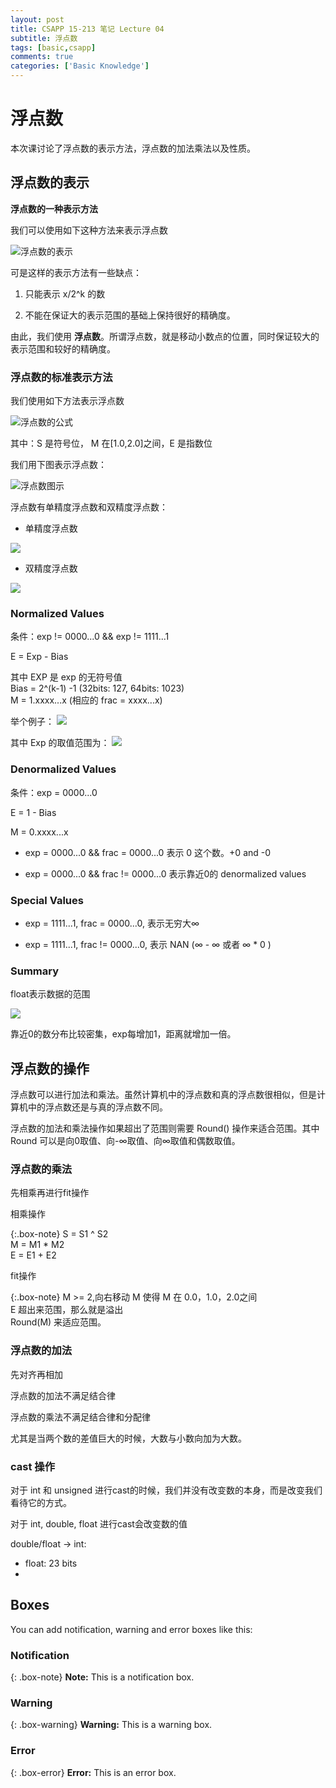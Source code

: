 ```yaml
---
layout: post
title: CSAPP 15-213 笔记 Lecture 04
subtitle: 浮点数
tags: [basic,csapp]
comments: true
categories: ['Basic Knowledge']
---
```

# 浮点数

本次课讨论了浮点数的表示方法，浮点数的加法乘法以及性质。

## 浮点数的表示

**浮点数的一种表示方法**

我们可以使用如下这种方法来表示浮点数

![浮点数的表示](/assets/img/blog/float_representation_1.JPG)

可是这样的表示方法有一些缺点：
1. 只能表示 x/2^k 的数

2. 不能在保证大的表示范围的基础上保持很好的精确度。

由此，我们使用 **浮点数**。所谓浮点数，就是移动小数点的位置，同时保证较大的表示范围和较好的精确度。

### 浮点数的标准表示方法

我们使用如下方法表示浮点数

![浮点数的公式](/assets/img/blog/float_form.JPG)

其中：S 是符号位， M 在\[1.0,2.0]之间，E 是指数位

我们用下图表示浮点数：

![浮点数图示](/assets/img/blog/float_representation_2.JPG)

浮点数有单精度浮点数和双精度浮点数：

* 单精度浮点数

![](/assets/img/blog/float_representation_3.JPG)

* 双精度浮点数

![](/assets/img/blog/double_representation.JPG)

### Normalized Values

条件：exp != 0000...0 && exp != 1111...1

E = Exp - Bias  

其中 EXP 是 exp 的无符号值  
Bias = 2^(k-1) -1 (32bits: 127, 64bits: 1023)  
M = 1.xxxx...x (相应的 frac = xxxx...x)  

举个例子：
![](/assets/img/blog/float_example_1.JPG)

其中 Exp 的取值范围为：
![](/assets/img/blog/float_exp_range.JPG)

### Denormalized Values

条件：exp = 0000...0

E = 1 - Bias

M = 0.xxxx...x

* exp = 0000...0 && frac = 0000...0 表示 0 这个数。+0 and -0

* exp = 0000...0 && frac != 0000...0 表示靠近0的 denormalized values

### Special Values

* exp = 1111...1, frac = 0000...0, 表示无穷大∞

* exp = 1111...1, frac != 0000...0, 表示 NAN (∞ - ∞ 或者 ∞ * 0 )

### Summary 

float表示数据的范围

![](/assets/img/blog/float_num_range.JPG)

靠近0的数分布比较密集，exp每增加1，距离就增加一倍。

## 浮点数的操作
浮点数可以进行加法和乘法。虽然计算机中的浮点数和真的浮点数很相似，但是计算机中的浮点数还是与真的浮点数不同。

浮点数的加法和乘法操作如果超出了范围则需要 Round() 操作来适合范围。其中 Round 可以是向0取值、向-∞取值、向∞取值和偶数取值。

### 浮点数的乘法
先相乘再进行fit操作

相乘操作

{:.box-note}
S = S1 ^ S2  
M = M1 * M2  
E = E1 + E2  

fit操作

{:.box-note}
M >= 2,向右移动 M 使得 M 在 0.0，1.0，2.0之间   
E 超出来范围，那么就是溢出   
Round(M) 来适应范围。

### 浮点数的加法
先对齐再相加

浮点数的加法不满足结合律

浮点数的乘法不满足结合律和分配律

尤其是当两个数的差值巨大的时候，大数与小数向加为大数。

### cast 操作
对于 int 和 unsigned 进行cast的时候，我们并没有改变数的本身，而是改变我们看待它的方式。

对于 int, double, float 进行cast会改变数的值

double/float -> int:  
* float: 23 bits 
* 

## Boxes
You can add notification, warning and error boxes like this:

### Notification

{: .box-note}
**Note:** This is a notification box.

### Warning

{: .box-warning}
**Warning:** This is a warning box.

### Error

{: .box-error}
**Error:** This is an error box.

